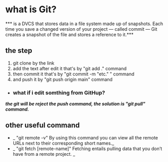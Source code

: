 # what is Git?
***  is a DVCS that stores data in a file system made up of snapshots. Each time you save a changed version of your project — called commit — Git creates a snapshot of the file and stores a reference to it.***

 ## the step

1. git clone by the link 
2. add the  text after edit it that's by "git add ." command
3. then commit it that's by "git commit -m "etc." " command
4. and push it by "git push origin main" command

* ### what if i edit somthing from GitHup?

***the git will be reject the push command, the solution is "git pull" command.***

## other useful command

- _ "git remote -v" By using this command you can view all the remote URLs next to their corresponding short names._
- _ "git fetch [remote-name]" Fetching entails pulling data that you don’t have from a remote project. _


